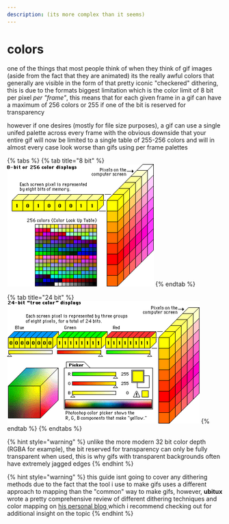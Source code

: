 ```yaml
---
description: (its more complex than it seems)
---
```


# colors

one of the things that most people think of when they think of gif images \(aside from the fact that they are animated\) its the really awful colors that generally are visible in the form of that pretty iconic "checkered" dithering, this is due to the formats biggest limitation which is the color limit of 8 bit per pixel _per "frame"_, this means that for each given frame in a gif can have a maximum of 256 colors or 255 if one of the bit is reserved for transparency

however if one desires \(mostly for file size purposes\), a gif can use a single unifed palette across every frame with the obvious downside that your entire gif will now be limited to a single table of 255-256 colors and will in almost every case look worse than gifs using per frame palettes

{% tabs %}
{% tab title="8 bit" %}
![from : &quot;bitmap colour depth, graphics files and formats&quot;](../.gitbook/assets/eight-bit-colour.gif)
{% endtab %}

{% tab title="24 bit" %}
![from : &quot;bitmap colour depth, graphics files and formats&quot;](../.gitbook/assets/twenty-four-bit-colour.gif)
{% endtab %}
{% endtabs %}

{% hint style="warning" %}
unlike the more modern 32 bit color depth \(RGBA for example\), the bit reserved for transparency can only be fully transparent when used, this is why gifs with transparent backgrounds often have extremely jagged edges
{% endhint %}

{% hint style="warning" %}
this guide isnt going to cover any dithering methods due to the fact that the tool i use to make gifs uses a different approach to mapping than the "common" way to make gifs, however, **ubitux** wrote a pretty comprehensive review of different dithering techniques and color mapping on [his personal blog ](http://blog.pkh.me/p/21-high-quality-gif-with-ffmpeg.html)which i recommend checking out for additional insight on the topic
{% endhint %}

  



